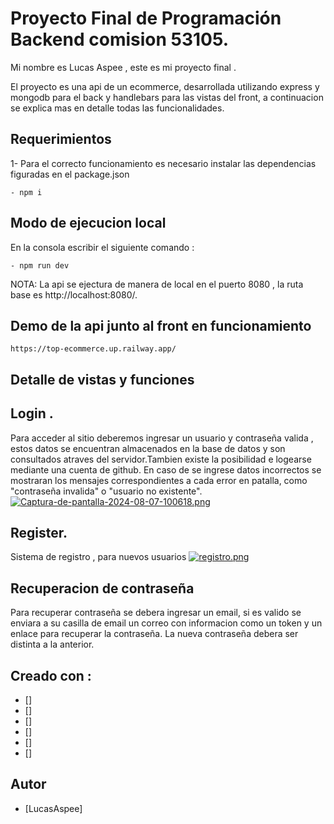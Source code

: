 # Proyecto Final de Programación Backend comision 53105.

Mi nombre es Lucas Aspee , este es mi proyecto final .

El proyecto es una api de un ecommerce, desarrollada utilizando express y mongodb para el back y handlebars para las vistas del front, a continuacion se explica mas en detalle todas las funcionalidades.


## Requerimientos


1- Para el correcto funcionamiento es necesario instalar las dependencias figuradas en el package.json
```
- npm i
```


## Modo de ejecucion local
En la consola escribir el siguiente comando :
```
- npm run dev
```

NOTA: La api se ejectura de manera de local en el puerto 8080 , la ruta base es http://localhost:8080/.


## Demo de la api junto al front en funcionamiento

```
https://top-ecommerce.up.railway.app/

```
## Detalle de vistas y funciones

## Login .
Para acceder al sitio deberemos ingresar un usuario y contraseña valida , estos datos se encuentran almacenados en la base de datos y son consultados atraves del servidor.Tambien existe la posibilidad e logearse mediante una cuenta de github.
En caso de se ingrese datos incorrectos se mostraran los mensajes correspondientes a cada error en patalla, como "contraseña invalida" o "usuario no existente".
[![Captura-de-pantalla-2024-08-07-100618.png](https://i.postimg.cc/k4NRY9sM/Captura-de-pantalla-2024-08-07-100618.png)](https://postimg.cc/623QTkFF)

## Register.
Sistema de registro , para nuevos usuarios
[![registro.png](https://i.postimg.cc/v8kw291B/registro.png)](https://postimg.cc/z3CQVyFZ)

## Recuperacion de contraseña
Para recuperar contraseña se debera ingresar un email, si es valido se enviara a su casilla de email un correo con informacion como un token y un enlace para recuperar la contraseña. La nueva contraseña debera ser distinta a la anterior. 



## Creado con :

* [] 
* [] 
* [] 
* [] 
* [] 
* [] 


## Autor

- [LucasAspee]
